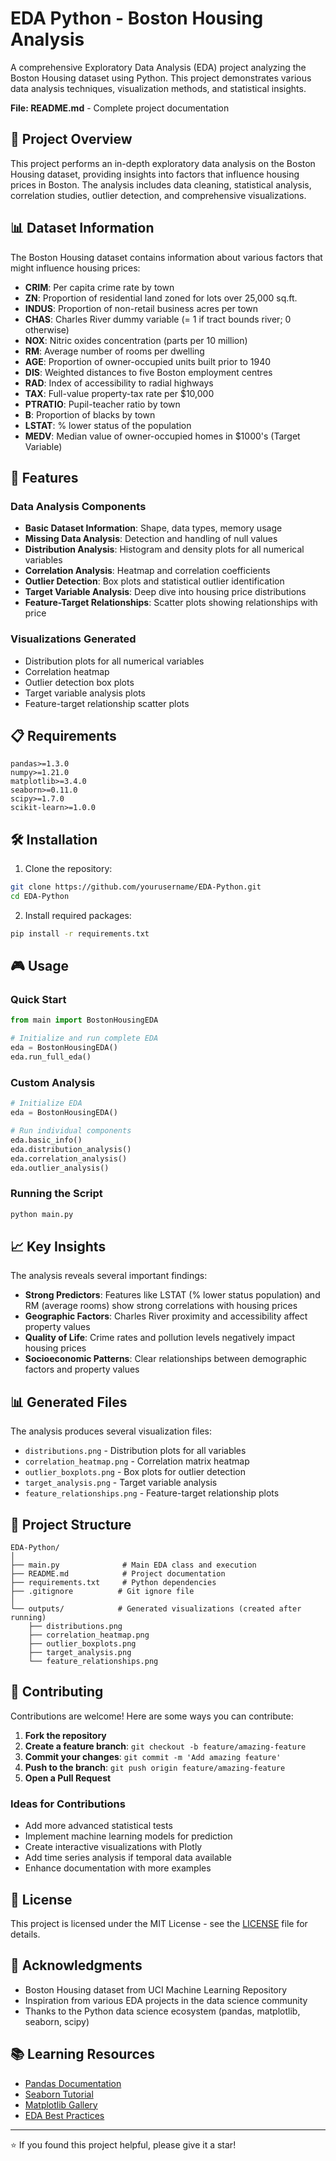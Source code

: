 # EDA Python - Boston Housing Analysis

A comprehensive Exploratory Data Analysis (EDA) project analyzing the Boston Housing dataset using Python. This project demonstrates various data analysis techniques, visualization methods, and statistical insights.

**File: README.md** - Complete project documentation

## 🎯 Project Overview

This project performs an in-depth exploratory data analysis on the Boston Housing dataset, providing insights into factors that influence housing prices in Boston. The analysis includes data cleaning, statistical analysis, correlation studies, outlier detection, and comprehensive visualizations.

## 📊 Dataset Information

The Boston Housing dataset contains information about various factors that might influence housing prices:

- **CRIM**: Per capita crime rate by town
- **ZN**: Proportion of residential land zoned for lots over 25,000 sq.ft.
- **INDUS**: Proportion of non-retail business acres per town
- **CHAS**: Charles River dummy variable (= 1 if tract bounds river; 0 otherwise)
- **NOX**: Nitric oxides concentration (parts per 10 million)
- **RM**: Average number of rooms per dwelling
- **AGE**: Proportion of owner-occupied units built prior to 1940
- **DIS**: Weighted distances to five Boston employment centres
- **RAD**: Index of accessibility to radial highways
- **TAX**: Full-value property-tax rate per $10,000
- **PTRATIO**: Pupil-teacher ratio by town
- **B**: Proportion of blacks by town
- **LSTAT**: % lower status of the population
- **MEDV**: Median value of owner-occupied homes in $1000's (Target Variable)

## 🚀 Features

### Data Analysis Components
- **Basic Dataset Information**: Shape, data types, memory usage
- **Missing Data Analysis**: Detection and handling of null values
- **Distribution Analysis**: Histogram and density plots for all numerical variables
- **Correlation Analysis**: Heatmap and correlation coefficients
- **Outlier Detection**: Box plots and statistical outlier identification
- **Target Variable Analysis**: Deep dive into housing price distributions
- **Feature-Target Relationships**: Scatter plots showing relationships with price

### Visualizations Generated
- Distribution plots for all numerical variables
- Correlation heatmap
- Outlier detection box plots
- Target variable analysis plots
- Feature-target relationship scatter plots

## 📋 Requirements

```
pandas>=1.3.0
numpy>=1.21.0
matplotlib>=3.4.0
seaborn>=0.11.0
scipy>=1.7.0
scikit-learn>=1.0.0
```

## 🛠️ Installation

1. Clone the repository:
```bash
git clone https://github.com/yourusername/EDA-Python.git
cd EDA-Python
```

2. Install required packages:
```bash
pip install -r requirements.txt
```

## 🎮 Usage

### Quick Start
```python
from main import BostonHousingEDA

# Initialize and run complete EDA
eda = BostonHousingEDA()
eda.run_full_eda()
```

### Custom Analysis
```python
# Initialize EDA
eda = BostonHousingEDA()

# Run individual components
eda.basic_info()
eda.distribution_analysis()
eda.correlation_analysis()
eda.outlier_analysis()
```

### Running the Script
```bash
python main.py
```

## 📈 Key Insights

The analysis reveals several important findings:

- **Strong Predictors**: Features like LSTAT (% lower status population) and RM (average rooms) show strong correlations with housing prices
- **Geographic Factors**: Charles River proximity and accessibility affect property values
- **Quality of Life**: Crime rates and pollution levels negatively impact housing prices
- **Socioeconomic Patterns**: Clear relationships between demographic factors and property values

## 📊 Generated Files

The analysis produces several visualization files:
- `distributions.png` - Distribution plots for all variables
- `correlation_heatmap.png` - Correlation matrix heatmap
- `outlier_boxplots.png` - Box plots for outlier detection
- `target_analysis.png` - Target variable analysis
- `feature_relationships.png` - Feature-target relationship plots

## 🔧 Project Structure

```
EDA-Python/
│
├── main.py              # Main EDA class and execution
├── README.md            # Project documentation
├── requirements.txt     # Python dependencies
├── .gitignore          # Git ignore file
│
└── outputs/            # Generated visualizations (created after running)
    ├── distributions.png
    ├── correlation_heatmap.png
    ├── outlier_boxplots.png
    ├── target_analysis.png
    └── feature_relationships.png
```

## 🤝 Contributing

Contributions are welcome! Here are some ways you can contribute:

1. **Fork the repository**
2. **Create a feature branch**: `git checkout -b feature/amazing-feature`
3. **Commit your changes**: `git commit -m 'Add amazing feature'`
4. **Push to the branch**: `git push origin feature/amazing-feature`
5. **Open a Pull Request**

### Ideas for Contributions
- Add more advanced statistical tests
- Implement machine learning models for prediction
- Create interactive visualizations with Plotly
- Add time series analysis if temporal data available
- Enhance documentation with more examples

## 📝 License

This project is licensed under the MIT License - see the [LICENSE](LICENSE) file for details.

## 🙏 Acknowledgments

- Boston Housing dataset from UCI Machine Learning Repository
- Inspiration from various EDA projects in the data science community
- Thanks to the Python data science ecosystem (pandas, matplotlib, seaborn, scipy)

## 📚 Learning Resources

- [Pandas Documentation](https://pandas.pydata.org/docs/)
- [Seaborn Tutorial](https://seaborn.pydata.org/tutorial.html)
- [Matplotlib Gallery](https://matplotlib.org/stable/gallery/)
- [EDA Best Practices](https://towardsdatascience.com/exploratory-data-analysis-8fc1cb20fd15)

---

⭐ If you found this project helpful, please give it a star!
